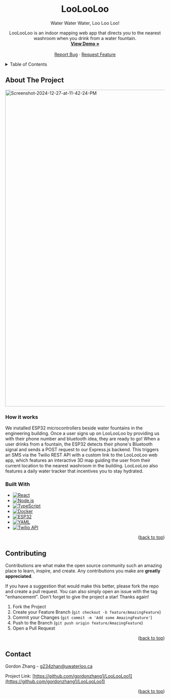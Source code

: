 <!-- Improved compatibility of back to top link: See: https://github.com/othneildrew/Best-README-Template/pull/73 -->
<a id="readme-top"></a>




<!-- PROJECT SHIELDS -->
<!--
*** I'm using markdown "reference style" links for readability.
*** Reference links are enclosed in brackets [ ] instead of parentheses ( ).
*** See the bottom of this document for the declaration of the reference variables
*** for contributors-url, forks-url, etc. This is an optional, concise syntax you may use.
*** https://www.markdownguide.org/basic-syntax/#reference-style-links
-->




<!-- PROJECT LOGO -->
<br />
<div align="center">

<h1 align="center">LooLooLoo</h1>

  <p align="center">
Water Water Water, Loo Loo Loo! 

LooLooLoo is an indoor mapping web app that directs you to the nearest washroom when you drink from a water fountain.     <br />
    <a href="https://www.youtube.com/watch?v=z4kfvKR1sek" target="_blank"><strong>View Demo »</strong></a>
    <br />
    <br />
    <a href="https://github.com/gordonzhang1/ShakespeareAI/issues/new?labels=bug&template=bug-report---.md">Report Bug</a>
    ·
    <a href="https://github.com/gordonzhang1/ShakespeareAI/issues/new?labels=enhancement&template=feature-request---.md">Request Feature</a>
  </p>
</div>



<!-- TABLE OF CONTENTS -->
<details>
  <summary>Table of Contents</summary>
  <ol>
    <li>
      <a href="#about-the-project">About The Project</a>
      <ul>
        <li><a href="#built-with">Built With</a></li>
      </ul>
    </li>
    <li>
      <a href="#getting-started">Getting Started</a>
    </li>
    <li><a href="#usage">Usage</a></li>
    <li><a href="#contributing">Contributing</a></li>
    <li><a href="#contact">Contact</a></li>
  </ol>
</details>



<!-- ABOUT THE PROJECT -->
## About The Project
<a href="https://ibb.co/V9VWbsP"><img src="https://www.gordonzhang.ca/assets/loolooloonew-BMPHdA7W.png" alt="Screenshot-2024-12-27-at-11-42-24-PM" border="0" width="1000"></a>

<h3>  How it works
</h3>
<p>
We installed ESP32 microcontrollers beside water fountains in the engineering building. Once a user signs up on LooLooLoo by providing us with their phone number and bluetooth idea, they are ready to go! When a user drinks from a fountain, the ESP32 detects their phone's Bluetooth signal and sends a POST request to our Express.js backend. This triggers an SMS via the Twilio REST API with a custom link to the LooLooLoo web app, which features an interactive 3D map guiding the user from their current location to the nearest washroom in the building. LooLooLoo also features a daily water tracker that incentives you to stay hydrated. 

</p>


### Built With

* [![React][React.js]][React-url]
* [![Node.js][Node.js]][Node-url]
* [![TypeScript][TypeScript]][TypeScript-url]
* [![Docker][Docker]][Docker-url]
* [![ESP32][ESP32]][ESP32-url]
* [![YAML][YAML]][YAML-url]
* [![Twilio API][Twilio-API]][Twilio-API-url]





<p align="right">(<a href="#readme-top">back to top</a>)</p>





<!-- CONTRIBUTING -->
## Contributing

Contributions are what make the open source community such an amazing place to learn, inspire, and create. Any contributions you make are **greatly appreciated**.

If you have a suggestion that would make this better, please fork the repo and create a pull request. You can also simply open an issue with the tag "enhancement".
Don't forget to give the project a star! Thanks again!

1. Fork the Project
2. Create your Feature Branch (`git checkout -b feature/AmazingFeature`)
3. Commit your Changes (`git commit -m 'Add some AmazingFeature'`)
4. Push to the Branch (`git push origin feature/AmazingFeature`)
5. Open a Pull Request

<p align="right">(<a href="#readme-top">back to top</a>)</p>




<!-- CONTACT -->
## Contact

Gordon Zhang - g234zhan@uwaterloo.ca

Project Link: [https://github.com/gordonzhang1/LooLooLoo1](https://github.com/gordonzhang1/LooLooLoo1)

<p align="right">(<a href="#readme-top">back to top</a>)</p>






<!-- MARKDOWN LINKS & IMAGES -->
<!-- https://www.markdownguide.org/basic-syntax/#reference-style-links -->
[contributors-shield]: https://img.shields.io/github/contributors/gordonzhang1/ShakespeareAI.svg?style=for-the-badge
[contributors-url]: https://github.com/gordonzhang1/ShakespeareAI/graphs/contributors
[forks-shield]: https://img.shields.io/github/forks/gordonzhang1/ShakespeareAI.svg?style=for-the-badge
[forks-url]: https://github.com/gordonzhang1/ShakespeareAI/network/members
[stars-shield]: https://img.shields.io/github/stars/gordonzhang1/ShakespeareAI.svg?style=for-the-badge
[stars-url]: https://github.com/gordonzhang1/ShakespeareAI/stargazers
[issues-shield]: https://img.shields.io/github/issues/gordonzhang1/ShakespeareAI.svg?style=for-the-badge
[issues-url]: https://github.com/gordonzhang1/ShakespeareAI/issues
[license-shield]: https://img.shields.io/github/license/gordonzhang1/ShakespeareAI.svg?style=for-the-badge
[license-url]: https://github.com/gordonzhang1/ShakespeareAI/blob/master/LICENSE.txt
[linkedin-shield]: https://img.shields.io/badge/-LinkedIn-black.svg?style=for-the-badge&logo=linkedin&colorB=555
[linkedin-url]: https://linkedin.com/in/gordonzhang1
[product-screenshot]: images/screenshot.png
[Next.js]: https://img.shields.io/badge/next.js-000000?style=for-the-badge&logo=nextdotjs&logoColor=white
[Next-url]: https://nextjs.org/
[React.js]: https://img.shields.io/badge/React-20232A?style=for-the-badge&logo=react&logoColor=61DAFB
[React-url]: https://reactjs.org/
[Vue.js]: https://img.shields.io/badge/Vue.js-35495E?style=for-the-badge&logo=vuedotjs&logoColor=4FC08D
[Vue-url]: https://vuejs.org/
[Angular.io]: https://img.shields.io/badge/Angular-DD0031?style=for-the-badge&logo=angular&logoColor=white
[Angular-url]: https://angular.io/
[Svelte.dev]: https://img.shields.io/badge/Svelte-4A4A55?style=for-the-badge&logo=svelte&logoColor=FF3E00
[Svelte-url]: https://svelte.dev/
[Laravel.com]: https://img.shields.io/badge/Laravel-FF2D20?style=for-the-badge&logo=laravel&logoColor=white
[Laravel-url]: https://laravel.com
[Bootstrap.com]: https://img.shields.io/badge/Bootstrap-563D7C?style=for-the-badge&logo=bootstrap&logoColor=white
[Bootstrap-url]: https://getbootstrap.com
[JQuery.com]: https://img.shields.io/badge/jQuery-0769AD?style=for-the-badge&logo=jquery&logoColor=white
[JQuery-url]: https://jquery.com 
[Node.js]: https://img.shields.io/badge/Node.js-43853D?style=for-the-badge&logo=node.js&logoColor=white
[Node-url]: https://nodejs.org
[Node.js]: https://img.shields.io/badge/Node.js-43853D?style=for-the-badge&logo=node.js&logoColor=white
[Node-url]: https://nodejs.org/


[TypeScript]: https://img.shields.io/badge/TypeScript-3178C6?style=for-the-badge&logo=typescript&logoColor=white
[TypeScript-url]: https://www.typescriptlang.org/
[Docker]: https://img.shields.io/badge/Docker-2496ED?style=for-the-badge&logo=docker&logoColor=white
[Docker-url]: https://www.docker.com/
[ESP32]: https://img.shields.io/badge/ESP32-525DDC?style=for-the-badge&logo=esphome&logoColor=white
[ESP32-url]: https://www.espressif.com/en/products/socs/esp32
[Twilio-API]: https://img.shields.io/badge/Twilio%20API-F22F46?style=for-the-badge&logo=twilio&logoColor=white
[Twilio-API-url]: https://www.twilio.com/
[YAML]: https://img.shields.io/badge/YAML-ff6600?style=for-the-badge&logo=yaml&logoColor=white
[YAML-url]: https://yaml.org/


